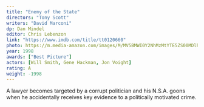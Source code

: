 ```yaml
---
title: "Enemy of the State"
directors: "Tony Scott"
writers: "David Marconi"
dp: Dan Mindel
editor: Chris Lebenzon
link: "https://www.imdb.com/title/tt0120660"
photo: https://m.media-amazon.com/images/M/MV5BMWI0Y2NhMzMtYTE5ZS00MDlhLTg0ZjEtMjAwZmEwNTc0ODc2XkEyXkFqcGdeQXVyNjU0OTQ0OTY@._V1_.jpg
year: 1998
awards: ["Best Picture"]
actors: [Will Smith, Gene Hackman, Jon Voight]
rating: A
weight: -1998
---
```

A lawyer becomes targeted by a corrupt politician and his N.S.A. goons when he accidentally receives key evidence to a politically motivated crime.
